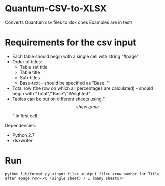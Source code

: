 # Quantum-CSV-to-XLSX
Converts Quantum csv files to xlsx ones
Examples are in test/

# Requirements for the csv input
* Each table should begin with a single cell with string "#page"
* Order of titles:
  * Table set title
  * Table title
  * Sub-titles
  * Base-text - should be specified as "Base: "
* Total row (the row on which all percentages are calculated) - should begin with "Total"/"Base"/"Weighted"
* Tables can be put on different sheets using "$$sheet_name$$<sheet name>" in first cell

Dependencies:
* Python 2.7
* xlsxwriter

# Run
`python lib/format.py <input_file> <output_file> <row number for Title after #page row> <0 (single sheet) / 1 (many sheets)>`
